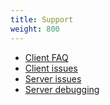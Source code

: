 ```yaml
---
title: Support
weight: 800
---
```


- [Client FAQ](/support/client-faq)
- [Client issues](/support/client-issues)
- [Server issues](/support/server-issues)
- [Server debugging](/support/server-debug)